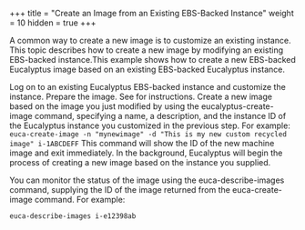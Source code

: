 +++
title = "Create an Image from an Existing EBS-Backed Instance"
weight = 10
hidden = true
+++

A common way to create a new image is to customize an existing instance. This topic describes how to create a new image by modifying an existing EBS-backed instance.This example shows how to create a new EBS-backed Eucalyptus image based on an existing EBS-backed Eucalyptus instance. 

Log on to an existing Eucalyptus EBS-backed instance and customize the instance. Prepare the image. See []() for instructions. Create a new image based on the image you just modified by using the eucalyptus-create-image command, specifying a name, a description, and the instance ID of the Eucalyptus instance you customized in the previous step. For example: `euca-create-image -n "mynewimage" -d "This is my new custom recycled image" i-1ABCDEFF` This command will show the ID of the new machine image and exit immediately. In the background, Eucalyptus will begin the process of creating a new image based on the instance you supplied. 

You can monitor the status of the image using the euca-describe-images command, supplying the ID of the image returned from the euca-create-image command. For example: 

`euca-describe-images i-e12398ab` 
